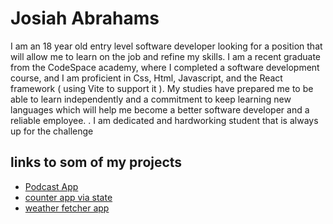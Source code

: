   # Josiah Abrahams
  I am an 18 year old entry level software developer looking for a position that will allow me to learn on the job and refine my skills. I am a recent graduate from the CodeSpace academy,
  where I completed a software development course, and I am proficient in Css, Html,  Javascript,  and the React framework  ( using Vite to support it ).
  My studies have prepared me to be able to learn independently and a commitment  to keep learning new languages which will help me become a better software developer and a reliable employee.
  . I am dedicated and hardworking student that is always up for the challenge
  ## links to som of my projects
  - [Podcast App](https://github.com/josiahabrahams/-josiahabrahams-JOSABR047_SOZ2301_Group3_Josiah_Abrahams_DWA18.git)
  - [counter app via state ](https://github.com/josiahabrahams/JOSABR047_SOZ2301_Group3_Josiah_Abrahams_DWA14.git)
  - [weather fetcher app ](https://github.com/josiahabrahams/weather_fetcher.git)


